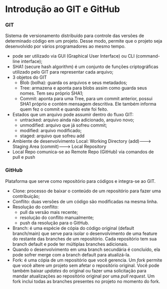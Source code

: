 # Introdução ao GIT e GitHub


### GIT

Sistema de versionamento distribuído para controle das versões de determinado código em um projeto. Desse modo, permite que o projeto seja desenvolvido por vários programadores ao mesmo tempo.

- pode ser utilizado via GUI (Graphical User Interface) ou CLI (command-line interface);
- SHA1 (secure hash algorithm) é um conjunto de funções criptográficas utilizado pelo GIT para representar cada arquivo;
- 3 objetos do GIT
  - Blob (bolha): guarda os arquivos e seus metadados;
  - Tree: armazena e aponta para blobs assim como guarda seus nomes. Tem seu próprio SHA1;
  - Commit: aponta para uma Tree, para um commit anterior, possui SHA1 próprio e contém mensagem descritiva. Ele também informa quem fez o commit e quando este foi feito.
- Estados que um arquivo pode assumir dentro do fluxo GIT:
  - untracked: arquivo ainda não adicionado, arquivo novo;
  - unmodified: arquivo que já sofreu commit;
  - modified: arquivo modificado;
  - staged: arquivo que sofreu add
- Ambiente de desenvolvimento Local: Working Directory (add)---> Staging Area (commit)---> Local Repository
- Local Repo comunica-se ao Remote Repo (GitHub) via comandos de pull e push



### GitHub

Plataforma que serve como repositório para códigos e integra-se ao GIT.

- Clone: processo de baixar o conteúdo de um repositório para fazer uma contribuição;
- Conflito: duas versões de um código são modificadas na mesma linha.
- Resolução do conflito: 
  - pull da versão mais recente;
  - resolução do conflito manualmente;
  - push da resolução para o GitHub.
- Branch: é uma espécie de cópia do código original (default branch/main) que serve para isolar o desenvolvimento de uma feature do restante das branches de um repositório. Cada repositório tem sua branch default e pode ter múltiplas branches adicionais.
- Quando o desenvolvimento em uma branch secundária é concluído, ela pode sofrer merge com a branch default para atualizá-la.
- Fork: é uma cópia de um repositório que você gerencia. Um *fork* permite que você altere um projeto sem afetar o repositório original. Você pode também baixar *updates* do original ou fazer uma solicitação para mandar atualizações ao repositório original por uma *pull request*. Um fork inclui todas as branches presentes no projeto no momento do fork.






